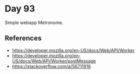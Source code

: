# Day 93

Simple webapp Metronome.

## References

* https://developer.mozilla.org/en-US/docs/Web/API/Worker
* https://developer.mozilla.org/en-US/docs/Web/API/Worker/postMessage
* https://stackoverflow.com/a/56711916

